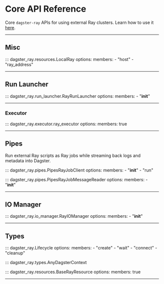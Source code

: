 # Core API Reference

Core `dagster-ray` APIs for using external Ray clusters. Learn how to use it [here](../tutorial/external.md).

---

## Misc

::: dagster_ray.resources.LocalRay
    options:
      members:
        - "host"
        - "ray_address"

---

## Run Launcher

::: dagster_ray.run_launcher.RayRunLauncher
    options:
      members:
        - "__init__"

---

### Executor

::: dagster_ray.executor.ray_executor
    options:
      members: true

---

## Pipes

Run external Ray scripts as Ray jobs while streaming back logs and metadata into Dagster.

::: dagster_ray.pipes.PipesRayJobClient
    options:
      members:
        - "__init__"
        - "run"

::: dagster_ray.pipes.PipesRayJobMessageReader
    options:
      members:
        - "__init__"

---

## IO Manager

::: dagster_ray.io_manager.RayIOManager
    options:
      members:
        - "__init__"

---

## Types

::: dagster_ray.Lifecycle
    options:
      members:
        - "create"
        - "wait"
        - "connect"
        - "cleanup"

::: dagster_ray.types.AnyDagsterContext

::: dagster_ray.resources.BaseRayResource
    options:
      members: true

---
